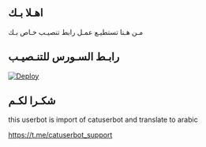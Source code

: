## اهـلا بـك
مـن هـنا تستطيـع عمـل رابط تنصيـب خـاص بـك

## رابـط السـورس للتنـصيـب

[![Deploy](https://www.herokucdn.com/deploy/button.svg)](https://heroku.com/deploy?template=https://github.com/Muhaimiin9/jmthon)

## شكـرا لكـم 


this userbot is import of catuserbot and translate to arabic

https://t.me/catuserbot_support
